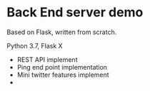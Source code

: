# Back End server demo 
Based on Flask, written from scratch. 

Python 3.7, Flask X 

- REST API implement
- Ping end point implementation
- Mini twitter features implement
-

